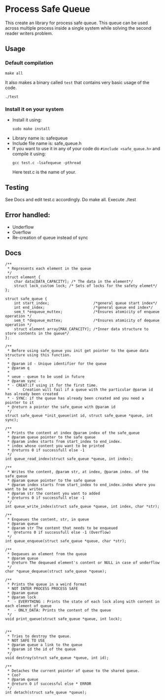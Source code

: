 # Process Safe Queue

This create an library for process safe queue. This queue can be used across multiple process inside a single system while
solving the second reader writers problem.

## Usage

### Default compilation

```
make all
```

It also makes a binary called `test` that contains very basic usage of the code.
```
./test
```

### Install it on your system

- Install it using:
    ```
    sudo make install
    ```
- Library name is: safequeue
- Include file name  is: safe_queue.h
- If you want to use it in any of your code do `#include <safe_queue.h>` and compile it using:
    ```
    gcc test.c -lsafequeue -pthread
    ```
    Here test.c is the name of your.

## Testing

See Docs and edit test.c accordingly. Do make all. Execute ./test

## Error handled:
 - Underflow
 - Overflow
 - Re-creation of queue instead of sync


## Docs

```
/**
 * Represents each element in the queue
 */
struct element {
    char data[DATA_CAPACITY]; /* The data in the element*/
    struct lock_custom lock; /* Sets of locks for the safety elemet*/
};

struct safe_queue {
    int start_index;                    /*general queue start index*/
    int end_index;                      /*general queue end index*/
    sem_t *enqueue_muttex;              /*Ensures atomicity of enqueue operation */
    sem_t *dequeue_muttex;              /*Ensures atomicity of dequeue operation */
    struct element array[MAX_CAPACITY]; /*Inner data structure to store contents in the queue*/
};

/**
 * Before using safe_queue you init get pointer to the queue data structure using this function.
 *
 * @param id - Unique identifier for the queue
 * @param q
 *
 * ueue - queue to be used in future
 * @param sync -
 * - CREAT:if using it for the first time.
 *      Creation will fail if a queue with the particular @param id has already been created
 * - SYNC: if the queue has already been created and you need a pointer to it
 * @return a pointer the safe_queue with @param id
 */
struct safe_queue *init_queue(int id, struct safe_queue *queue, int sync);

/**
 * Prints the content at index @param index of the safe_queue
 * @param queue pointer to the safe queue
 * @param index starts from start_index to end_index.
 * index whose content you want to be printed
 * @returns 0 if successfull else -1
 */
int queue_read_index(struct safe_queue *queue, int index);

/**
 * Writes the content, @param str, at index, @param index. of the safe_queue
 * @param queue pointer to the safe queue
 * @param index starts from start_index to end_index.index where you want to be writen
 * @param str the content you want to added
 * @returns 0 if successfull else -1
 */
int queue_write_index(struct safe_queue *queue, int index, char *str);

/**
 * Enqueues the content, str, in queue
 * @param queue
 * @param str The content that needs to be enqueued
 *  @returns 0 if successfull else -1 (Overflow)
 */
int queue_enqueue(struct safe_queue *queue, char *str);

/**
 * Dequeues an element from the queue
 * @param queue
 * @return The dequeued element's content or NULL in case of underflow
 */
char *queue_dequeue(struct safe_queue *queue);

/**
 * Prints the queue in a weird format
 * NOT INTER PROCESS PROCESS SAFE
 * @param queue
 * @param lock
 *  - EVERYTHING : Prints the state of each lock along with content in each element of queue
 *  - ONLY_DATA: Prints the content of the queue
 */
void print_queue(struct safe_queue *queue, int lock);


/**
 * Tries to destroy the queue.
 * NOT SAFE TO USE
 * @param queue a link to the queue
 * @param id the id of the queue
 */
void destroy(struct safe_queue *queue, int id);

/**
 * Detaches the current pointer of queue to the shared queue.
 * Coo?
 * @param queue
 * @return 0 if successful else * ERROR
 */
int detach(struct safe_queue *queue);
```

